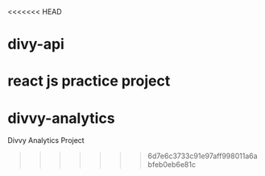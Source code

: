 <<<<<<< HEAD
# divy-api
react js practice project
=======
# divvy-analytics
Divvy Analytics Project
>>>>>>> 6d7e6c3733c91e97aff998011a6abfeb0eb6e81c
